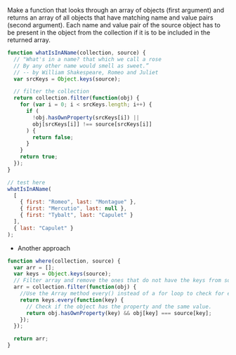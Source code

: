 Make a function that looks through an array of objects (first argument) and returns an array of all objects that have matching name and value pairs (second argument). Each name and value pair of the source object has to be present in the object from the collection if it is to be included in the returned array.

```js
function whatIsInAName(collection, source) {
  // "What's in a name? that which we call a rose
  // By any other name would smell as sweet.”
  // -- by William Shakespeare, Romeo and Juliet
  var srcKeys = Object.keys(source);

  // filter the collection
  return collection.filter(function(obj) {
    for (var i = 0; i < srcKeys.length; i++) {
      if (
        !obj.hasOwnProperty(srcKeys[i]) ||
        obj[srcKeys[i]] !== source[srcKeys[i]]
      ) {
        return false;
      }
    }
    return true;
  });
}

// test here
whatIsInAName(
  [
    { first: "Romeo", last: "Montague" },
    { first: "Mercutio", last: null },
    { first: "Tybalt", last: "Capulet" }
  ],
  { last: "Capulet" }
);
```

* Another approach

```js
function where(collection, source) {
  var arr = [];
  var keys = Object.keys(source);
  // Filter array and remove the ones that do not have the keys from source.
  arr = collection.filter(function(obj) {
    //Use the Array method every() instead of a for loop to check for every key from source.
    return keys.every(function(key) {
      // Check if the object has the property and the same value.
      return obj.hasOwnProperty(key) && obj[key] === source[key];
    });
  });

  return arr;
}

